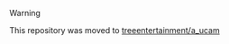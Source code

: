 > [!WARNING]
> This repository was moved to [treeentertainment/a_ucam](https://github.com/treeentertainment/a_ucam)
